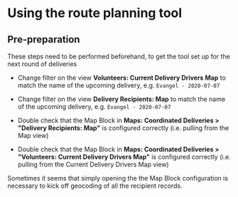 # Using the route planning tool

## Pre-preparation

These steps need to be performed beforehand, to get the tool set up for the next round of deliveries

- Change filter on the view **Volunteers: Current Delivery Drivers Map** to match the name of the upcoming delivery, e.g. `Evangel - 2020-07-07`


- Change filter on the view **Delivery Recipients: Map** to match the name of the upcoming delivery, e.g. `Evangel - 2020-07-07`

- Double check that the Map Block in **Maps: Coordinated Deliveries > "Delivery Recipients: Map"** is configured correctly (i.e. pulling from the Map view)

- Double check that the Map Block in **Maps: Coordinated Deliveries > "Volunteers: Current Delivery Drivers Map"** is configured correctly (i.e. pulling from the Current Delivery Drivers Map view)

Sometimes it seems that simply opening the the Map Block configuration is necessary to kick off geocoding of all the recipient records.
